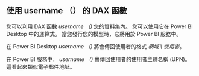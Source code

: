 ## 使用 username （） 的 DAX 函數

您可以利用 DAX 函數 *username （)* 您的資料集內。 您可以使用它在 Power BI Desktop 中的運算式。 當您發行您的模型時，它將用於 Power BI 服務中。

在 Power BI Desktop *username （)* 將會傳回使用者的格式 *網域 \ 使用者*。

在 Power BI 服務中， *username （)* 會傳回使用者的使用者主體名稱 (UPN)。 這看起來類似電子郵件地址。
